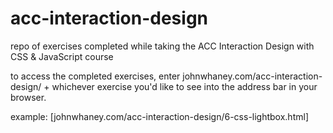 # acc-interaction-design
repo of exercises completed while taking the ACC Interaction Design with CSS &amp; JavaScript course

to access the completed exercises, enter johnwhaney.com/acc-interaction-design/ + whichever exercise you'd like to see into the address bar in your browser.

example: [johnwhaney.com/acc-interaction-design/6-css-lightbox.html]
